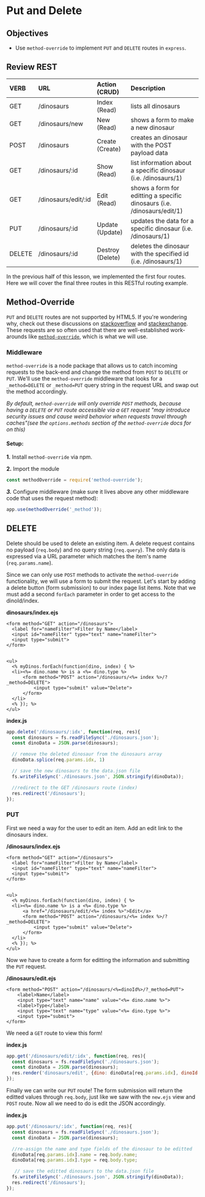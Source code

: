 # Put and Delete

## Objectives

* Use `method-override` to implement `PUT` and `DELETE` routes in `express`.

## Review REST

| VERB | URL | Action \(CRUD\) | Description |
| :--- | :--- | :--- | :--- |
| GET | /dinosaurs | Index \(Read\) | lists all dinosaurs |
| GET | /dinosaurs/new | New \(Read\) | shows a form to make a new dinosaur |
| POST | /dinosaurs | Create \(Create\) | creates an dinosaur with the POST payload data |
| GET | /dinosaurs/:id | Show \(Read\) | list information about a specific dinosaur \(i.e. /dinosaurs/1\) |
| GET | /dinosaurs/edit/:id | Edit \(Read\) | shows a form for editting a specific dinosaurs \(i.e. /dinosaurs/edit/1\) |
| PUT | /dinosaurs/:id | Update \(Update\) | updates the data for a specific dinosaur \(i.e. /dinosaurs/1\) |
| DELETE | /dinosaurs/:id | Destroy \(Delete\) | deletes the dinosaur with the specified id \(i.e. /dinosaurs/1\) |

In the previous half of this lesson, we implemented the first four routes. Here we will cover the final three routes in this RESTful routing example.

## Method-Override

`PUT` and `DELETE` routes are not supported by HTML5. If you're wondering why, check out these discussions on [stackoverflow](https://stackoverflow.com/questions/16805956/why-dont-browsers-support-put-and-delete-requests-and-when-will-they) and [stackexchange](https://softwareengineering.stackexchange.com/questions/114156/why-are-there-are-no-put-and-delete-methods-on-html-forms). These requests are so often used that there are well-established work-arounds like [`method-override`](https://www.npmjs.com/package/method-override), which is what we will use.

### Middleware

`method-override` is a node package that allows us to catch incoming requests to the back-end and change the method from `POST` to `DELETE` or `PUT`. We'll use the `method-override` middleware that looks for a `_method=DELETE` or `_method=PUT` query string in the request URL and swap out the method accordingly.

_By default, `method-override` will only override `POST` methods, because having a `DELETE` or `PUT` route accessible via a `GET` request "may introduce security issues and cause weird behavior when requests travel through caches"\(see the `options.methods` section of the `method-override` docs for on this\)_

#### Setup:

**1.** Install `method-override` via npm.

**2.** Import the module

```javascript
const methodOverride = require('method-override');
```

_**3.**_ Configure middleware \(make sure it lives above any other middleware code that uses the request method\):

```javascript
app.use(methodOverride('_method'));
```

## DELETE

Delete should be used to delete an existing item. A delete request contains no payload \(`req.body`\) and no query string \(`req.query`\). The only data is expressed via a URL parameter which matches the item's name \(`req.params.name`\).

Since we can only use `POST` methods to activate the `method-override` functionality, we will use a form to submit the request. Let's start by adding a delete button \(form submission\) to our index page list items. Note that we must add a second `forEach` parameter in order to get access to the dinoId/index.

**dinosaurs/index.ejs**

```ejs
<form method="GET" action="/dinosaurs">
  <label for="nameFilter">Filter by Name</label>
  <input id="nameFilter" type="text" name="nameFilter">
  <input type="submit">
</form>


<ul>
  <% myDinos.forEach(function(dino, index) { %>
  <li><%= dino.name %> is a <%= dino.type %>
      <form method="POST" action="/dinosaurs/<%= index %>/?_method=DELETE">
          <input type="submit" value="Delete">
      </form>
  </li>
  <% }); %>
</ul>
```

**index.js**

```javascript
app.delete('/dinosaurs/:idx', function(req, res){
  const dinosaurs = fs.readFileSync('./dinosaurs.json');
  const dinoData = JSON.parse(dinosaurs);

  // remove the deleted dinosaur from the dinosaurs array
  dinoData.splice(req.params.idx, 1)

  // save the new dinosaurs to the data.json file
  fs.writeFileSync('./dinosaurs.json', JSON.stringify(dinoData));

  //redirect to the GET /dinosaurs route (index)
  res.redirect('/dinosaurs');
});
```

### PUT

First we need a way for the user to edit an item. Add an edit link to the dinosaurs index.

**/dinosaurs/index.ejs**

```ejs
<form method="GET" action="/dinosaurs">
  <label for="nameFilter">Filter by Name</label>
  <input id="nameFilter" type="text" name="nameFilter">
  <input type="submit">
</form>


<ul>
  <% myDinos.forEach(function(dino, index) { %>
  <li><%= dino.name %> is a <%= dino.type %>
      <a href="/dinosaurs/edit/<%= index %>">Edit</a>
      <form method="POST" action="/dinosaurs/<%= index %>/?_method=DELETE">
          <input type="submit" value="Delete">
      </form>
  </li>
  <% }); %>
</ul>
```

Now we have to create a form for editting the information and submitting the `PUT` request.

**/dinosaurs/edit.ejs**

```ejs
<form method="POST" action="/dinosaurs/<%=dinoId%>/?_method=PUT">
    <label>Name</label>
    <input type="text" name="name" value="<%= dino.name %>">
    <label>Type</label>
    <input type="text" name="type" value="<%= dino.type %>">
    <input type="submit">
</form>
```

We need a `GET` route to view this form!

**index.js**

```javascript
app.get('/dinosaurs/edit/:idx', function(req, res){
  const dinosaurs = fs.readFileSync('./dinosaurs.json');
  const dinoData = JSON.parse(dinosaurs);
  res.render('dinosaurs/edit', {dino: dinoData[req.params.idx], dinoId: req.params.idx});
});
```

Finally we can write our `PUT` route! The form submission will return the editted values through `req.body`, just like we saw with the `new.ejs` view and `POST` route. Now all we need to do is edit the JSON accordingly.

**index.js**

```javascript
app.put('/dinosaurs/:idx', function(req, res){
  const dinosaurs = fs.readFileSync('./dinosaurs.json');
  const dinoData = JSON.parse(dinosaurs);

  //re-assign the name and type fields of the dinosaur to be editted
  dinoData[req.params.idx].name = req.body.name;
  dinoData[req.params.idx].type = req.body.type;

   // save the editted dinosaurs to the data.json file
  fs.writeFileSync('./dinosaurs.json', JSON.stringify(dinoData));
  res.redirect('/dinosaurs');
});
```

